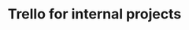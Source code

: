 ---
layout: page
title:  "Trello for internal projects"
lang: en
category: "Tools"
permalink: "/trello/"
trans_url: "/fr-needed/"
---
